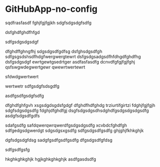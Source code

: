 # GitHubApp-no-config
sqdfrasfasdf
fghjfgjfgjkh
sdgfsdgsdgfsdfg


dsfghdfghdfhfgd

sdfgsdgsdgsdgf

dfghdffghngfhj
sdgsdgsdfgdfsg
dsfghsdgsdfgh
sdfgsgsdshsdfhdgfwergwergtewrt
dsfgsdgsadgsdfhfdhgdfghdfhg
dsfgsdgsdgf
ewrtgewtgsedrtger
asdfasfasdfg
dcnvdfgfgjfgjfghj
qsfswgwdegwertgewr
qwewrtwertewrt



sfdwdgwertwert

wertwetr
sdfgsdgfsdsgdfg

asdfgsdfgsdgfsdfg

dfghdfghfgvh
xsgsdgdsgdsfgdgf
dfghdfhdfghdg
trziurtifgirtzi
fdghjfgjfgjh
sdgfsdgsdgsdfg
fdghjdfghdfgj
dsgfsdgsdgsdhsdghdfgsdgsdgsdgsdfg
asdgfsdgsdfgdfs

sdafgsdfg
safdqwerqwrqwerdfgsdgsdgsdfg
xcvbdcfghdfgh
sdfgedgsdgwerdgt
sdgsdgsxgsdfg
sdfgsdgsdfgsdfg
ghjghjfkhkghjk

dgfsdgsdgfdsg
sadgfgsdfgsdfgsdfg
dfgsdgsdfgfdsg

sdfgsdfgsfg


hkghkghkghjk
hgjkghkghkghjk
asdfgasdsdfg
